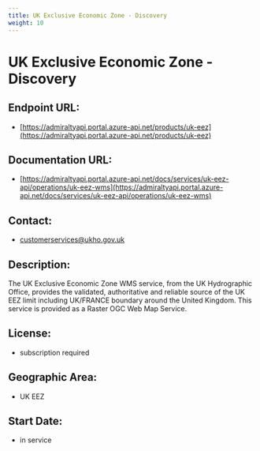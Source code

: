 ```yaml
---
title: UK Exclusive Economic Zone - Discovery
weight: 10
---
```


# UK Exclusive Economic Zone - Discovery

## Endpoint URL:
 - [https://admiraltyapi.portal.azure-api.net/products/uk-eez](https://admiraltyapi.portal.azure-api.net/products/uk-eez)

## Documentation URL:
 - [https://admiraltyapi.portal.azure-api.net/docs/services/uk-eez-api/operations/uk-eez-wms](https://admiraltyapi.portal.azure-api.net/docs/services/uk-eez-api/operations/uk-eez-wms)

## Contact:
 - [customerservices@ukho.gov.uk](mailto:customerservices@ukho.gov.uk)

## Description:
The UK Exclusive Economic Zone WMS service, from the UK Hydrographic Office, provides the validated, authoritative and reliable source of the UK EEZ limit including UK/FRANCE boundary around the United Kingdom. This service is provided as a Raster OGC Web Map Service.

## License:
 - subscription required

## Geographic Area:
 - UK EEZ

## Start Date:
 - in service

